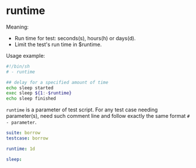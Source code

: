 # runtime

Meaning:
- Run time for test: seconds(s), hours(h) or days(d).
- Limit the test's run time in $runtime.

Usage example:

```bash
#!/bin/sh
# - runtime

## delay for a specified amount of time
echo sleep started
exec sleep ${1:-$runtime}
echo sleep finished
```

`runtime` is a parameter of test script.
For any test case needing parameter(s),
need such comment line and follow exactly the
same format `# - parameter`.

```yaml
suite: borrow
testcase: borrow

runtime: 1d

sleep:
```

